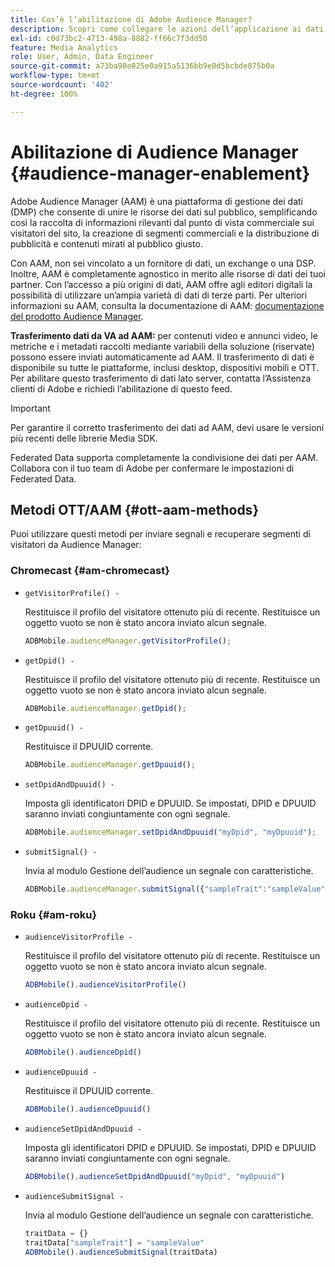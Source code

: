 ```yaml
---
title: Cos’è l’abilitazione di Adobe Audience Manager?
description: Scopri come collegare le azioni dell’applicazione ai dati di tracciamento dei contenuti multimediali senza la necessità di ulteriori regole di elaborazione e variabili personalizzate.
exl-id: c0d73bc2-4713-498a-8882-ff66c7f3dd50
feature: Media Analytics
role: User, Admin, Data Engineer
source-git-commit: a73ba98e025e0a915a5136bb9e0d5bcbde875b0a
workflow-type: tm+mt
source-wordcount: '402'
ht-degree: 100%

---
```


# Abilitazione di Audience Manager {#audience-manager-enablement}

Adobe Audience Manager (AAM) è una piattaforma di gestione dei dati (DMP) che consente di unire le risorse dei dati sul pubblico, semplificando così la raccolta di informazioni rilevanti dal punto di vista commerciale sui visitatori del sito, la creazione di segmenti commerciali e la distribuzione di pubblicità e contenuti mirati al pubblico giusto.

Con AAM, non sei vincolato a un fornitore di dati, un exchange o una DSP. Inoltre, AAM è completamente agnostico in merito alle risorse di dati dei tuoi partner. Con l’accesso a più origini di dati, AAM offre agli editori digitali la possibilità di utilizzare un’ampia varietà di dati di terze parti. Per ulteriori informazioni su AAM, consulta la documentazione di AAM: [documentazione del prodotto Audience Manager](https://experienceleague.adobe.com/docs/audience-manager/user-guide/aam-home.html?lang=it).

**Trasferimento dati da VA ad AAM:** per contenuti video e annunci video, le metriche e i metadati raccolti mediante variabili della soluzione (riservate) possono essere inviati automaticamente ad AAM. Il trasferimento di dati è disponibile su tutte le piattaforme, inclusi desktop, dispositivi mobili e OTT. Per abilitare questo trasferimento di dati lato server, contatta l’Assistenza clienti di Adobe e richiedi l’abilitazione di questo feed.

>[!IMPORTANT]
>
>Per garantire il corretto trasferimento dei dati ad AAM, devi usare le versioni più recenti delle librerie Media SDK.

Federated Data supporta completamente la condivisione dei dati per AAM. Collabora con il tuo team di Adobe per confermare le impostazioni di Federated Data.

## Metodi OTT/AAM {#ott-aam-methods}

Puoi utilizzare questi metodi per inviare segnali e recuperare segmenti di visitatori da Audience Manager:

### Chromecast {#am-chromecast}

* `getVisitorProfile() -`

   Restituisce il profilo del visitatore ottenuto più di recente. Restituisce un oggetto vuoto se non è stato ancora inviato alcun segnale.

   ```js
   ADBMobile.audienceManager.getVisitorProfile();
   ```

* `getDpid() -`

   Restituisce il profilo del visitatore ottenuto più di recente. Restituisce un oggetto vuoto se non è stato ancora inviato alcun segnale.

   ```js
   ADBMobile.audienceManager.getDpid();
   ```

* `getDpuuid() -`

   Restituisce il DPUUID corrente.

   ```js
   ADBMobile.audienceManager.getDpuuid();
   ```

* `setDpidAndDpuuid() -`

   Imposta gli identificatori DPID e DPUUID. Se impostati, DPID e DPUUID saranno inviati congiuntamente con ogni segnale.

   ```js
   ADBMobile.audienceManager.setDpidAndDpuuid("myDpid", "myDpuuid");
   ```

* `submitSignal() -`

   Invia al modulo Gestione dell’audience un segnale con caratteristiche.

   ```js
   ADBMobile.audienceManager.submitSignal({"sampleTrait":"sampleValue"});
   ```

### Roku {#am-roku}

* `audienceVisitorProfile -`

   Restituisce il profilo del visitatore ottenuto più di recente. Restituisce un oggetto vuoto se non è stato ancora inviato alcun segnale.

   ```js
   ADBMobile().audienceVisitorProfile()
   ```

* `audienceDpid -`

   Restituisce il profilo del visitatore ottenuto più di recente. Restituisce un oggetto vuoto se non è stato ancora inviato alcun segnale.

   ```js
   ADBMobile().audienceDpid()
   ```

* `audienceDpuuid -`

   Restituisce il DPUUID corrente.

   ```js
   ADBMobile().audienceDpuuid()
   ```

* `audienceSetDpidAndDpuuid -`

   Imposta gli identificatori DPID e DPUUID. Se impostati, DPID e DPUUID saranno inviati congiuntamente con ogni segnale.

   ```js
   ADBMobile().audienceSetDpidAndDpuuid("myDpid", "myDpuuid")
   ```

* `audienceSubmitSignal -`

   Invia al modulo Gestione dell’audience un segnale con caratteristiche.

   ```js
   traitData = {}
   traitData["sampleTrait"] = "sampleValue"
   ADBMobile().audienceSubmitSignal(traitData)
   ```
